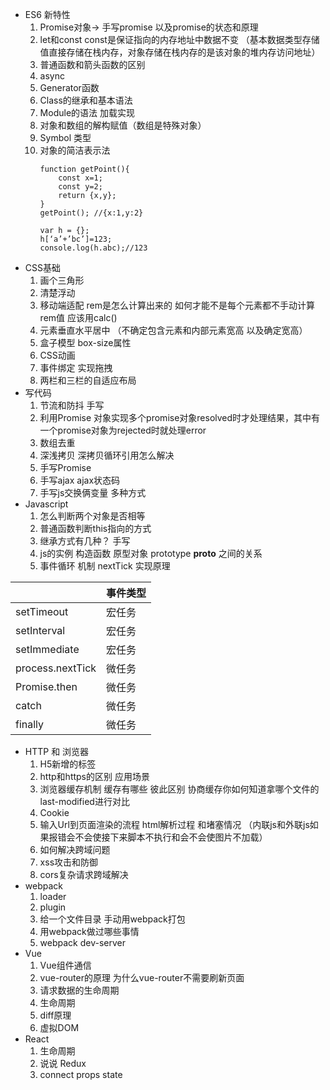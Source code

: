 * ES6 新特性
    1. Promise对象-> 手写promise 以及promise的状态和原理
    2. let和const   const是保证指向的内存地址中数据不变 （基本数据类型存储值直接存储在栈内存，对象存储在栈内存的是该对象的堆内存访问地址）
    3. 普通函数和箭头函数的区别
    4. async
    5. Generator函数
    6. Class的继承和基本语法
    7. Module的语法 加载实现
    8. 对象和数组的解构赋值（数组是特殊对象）
    9. Symbol 类型
    10. 对象的简洁表示法 
        ```
        function getPoint(){
            const x=1;
            const y=2;
            return {x,y};
        }
        getPoint(); //{x:1,y:2}
        
        var h = {};
        h[‘a’+’bc’]=123;
        console.log(h.abc);//123
        ```
* CSS基础
    1. 画个三角形
    2. 清楚浮动
    3. 移动端适配 rem是怎么计算出来的 如何才能不是每个元素都不手动计算rem值 应该用calc()
    4. 元素垂直水平居中  （不确定包含元素和内部元素宽高 以及确定宽高）
    5. 盒子模型 box-size属性
    6. CSS动画
    7. 事件绑定 实现拖拽
    8. 两栏和三栏的自适应布局
* 写代码
    1. 节流和防抖 手写
    2. 利用Promise 对象实现多个promise对象resolved时才处理结果，其中有一个promise对象为rejected时就处理error
    3. 数组去重
    4. 深浅拷贝 深拷贝循环引用怎么解决
    5. 手写Promise
    6. 手写ajax ajax状态码
    7. 手写js交换俩变量 多种方式
* Javascript
    1. 怎么判断两个对象是否相等
    2. 普通函数判断this指向的方式
    3. 继承方式有几种？ 手写
    4. js的实例 构造函数 原型对象 prototype __proto__ 之间的关系
    5. 事件循环 机制  nextTick 实现原理
        
|    |  事件类型 |
| --- | --- |
|setTimeout|宏任务 |
|setInterval|宏任务 |
|setImmediate    |宏任务 |
|process.nextTick|微任务 |
|Promise.then|微任务 |
|catch|微任务 |
|finally|微任务|

* HTTP 和 浏览器
    1. H5新增的标签
    2. http和https的区别 应用场景
    3. 浏览器缓存机制 缓存有哪些 彼此区别 协商缓存你如何知道拿哪个文件的last-modified进行对比
    4. Cookie 
    5. 输入Url到页面渲染的流程  html解析过程 和堵塞情况 （内联js和外联js如果报错会不会使接下来脚本不执行和会不会使图片不加载）
    6. 如何解决跨域问题
    7. xss攻击和防御
    8. cors复杂请求跨域解决
* webpack
    1. loader
    2. plugin
    3. 给一个文件目录 手动用webpack打包
    4. 用webpack做过哪些事情
    5. webpack dev-server
* Vue
    1. Vue组件通信
    2. vue-router的原理 为什么vue-router不需要刷新页面
    3. 请求数据的生命周期
    4. 生命周期
    5. diff原理
    6. 虚拟DOM
* React
    1. 生命周期
    2. 说说 Redux
    3. connect props state
    

